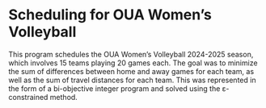 # Scheduling for OUA Women’s Volleyball

This program schedules the OUA Women’s Volleyball 2024-2025 season, which involves 15 teams playing 20 games each. The goal was to minimize the sum of differences between home and away games for each team, as well as the sum of travel distances for each team. This was represented in the form of a bi-objective integer program and solved using the ε-constrained method.  
